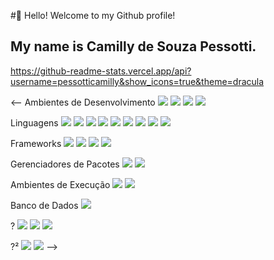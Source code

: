 #👋 Hello! Welcome to my Github profile!
## My name is Camilly de Souza Pessotti.

<https://github-readme-stats.vercel.app/api?username=pessotticamilly&show_icons=true&theme=dracula>

<--
Ambientes de Desenvolvimento
<img src="https://cdn.jsdelivr.net/gh/devicons/devicon/icons/androidstudio/androidstudio-original-wordmark.svg" />
<img src="https://cdn.jsdelivr.net/gh/devicons/devicon/icons/intellij/intellij-original-wordmark.svg" />
<img src="https://cdn.jsdelivr.net/gh/devicons/devicon/icons/vscode/vscode-original-wordmark.svg" />
<img src="https://cdn.jsdelivr.net/gh/devicons/devicon/icons/figma/figma-original.svg" />

Linguagens
<img src="https://cdn.jsdelivr.net/gh/devicons/devicon/icons/c/c-original.svg" />
<img src="https://cdn.jsdelivr.net/gh/devicons/devicon/icons/csharp/csharp-original.svg" />
<img src="https://cdn.jsdelivr.net/gh/devicons/devicon/icons/java/java-original-wordmark.svg" />
<img src="https://cdn.jsdelivr.net/gh/devicons/devicon/icons/python/python-original-wordmark.svg" />
<img src="https://cdn.jsdelivr.net/gh/devicons/devicon/icons/html5/html5-original-wordmark.svg" />
<img src="https://cdn.jsdelivr.net/gh/devicons/devicon/icons/css3/css3-original-wordmark.svg" />
<img src="https://cdn.jsdelivr.net/gh/devicons/devicon/icons/sass/sass-original.svg" />
<img src="https://cdn.jsdelivr.net/gh/devicons/devicon/icons/javascript/javascript-original.svg" />
<img src="https://cdn.jsdelivr.net/gh/devicons/devicon/icons/typescript/typescript-original.svg" />

Frameworks
<img src="https://cdn.jsdelivr.net/gh/devicons/devicon/icons/angularjs/angularjs-original-wordmark.svg" />
<img src="https://cdn.jsdelivr.net/gh/devicons/devicon/icons/react/react-original-wordmark.svg" />
<img src="https://cdn.jsdelivr.net/gh/devicons/devicon/icons/bootstrap/bootstrap-original-wordmark.svg" />
<img src="https://cdn.jsdelivr.net/gh/devicons/devicon/icons/spring/spring-original-wordmark.svg" />

Gerenciadores de Pacotes
<img src="https://cdn.jsdelivr.net/gh/devicons/devicon/icons/npm/npm-original-wordmark.svg" />
<img src="https://cdn.jsdelivr.net/gh/devicons/devicon/icons/yarn/yarn-original-wordmark.svg" />

Ambientes de Execução
<img src="https://cdn.jsdelivr.net/gh/devicons/devicon/icons/nodejs/nodejs-original.svg" />
<img src="https://cdn.jsdelivr.net/gh/devicons/devicon/icons/docker/docker-original-wordmark.svg" />

Banco de Dados
<img src="https://cdn.jsdelivr.net/gh/devicons/devicon/icons/mysql/mysql-original-wordmark.svg" />

?
<img src="https://cdn.jsdelivr.net/gh/devicons/devicon/icons/git/git-original-wordmark.svg" />
<img src="https://cdn.jsdelivr.net/gh/devicons/devicon/icons/github/github-original-wordmark.svg" />
<img src="https://cdn.jsdelivr.net/gh/devicons/devicon/icons/gitlab/gitlab-original-wordmark.svg" />

?²
<img src="https://cdn.jsdelivr.net/gh/devicons/devicon/icons/trello/trello-plain-wordmark.svg" />
<img src="https://cdn.jsdelivr.net/gh/devicons/devicon/icons/jira/jira-original-wordmark.svg" />
-->
